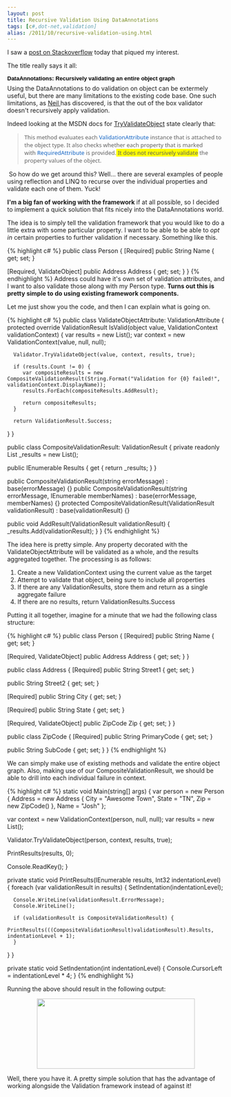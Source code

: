 ```yaml
---
layout: post
title: Recursive Validation Using DataAnnotations
tags: [c#,dot-net,validation]
alias: /2011/10/recursive-validation-using.html
---
```


I saw a <a href="http://stackoverflow.com/questions/7663501/dataannotations-recursively-validating-an-entire-object-graph">post on Stackoverflow</a> today that piqued my interest.

The title really says it all:

<span class="Apple-style-span" style="background-color: white; font-family: 'Trebuchet MS', 'Liberation Sans', 'DejaVu Sans', sans-serif; line-height: 12px;"></span>
<h1 style="background-attachment: initial; background-clip: initial; background-color: transparent; background-image: initial; background-origin: initial; border-bottom-width: 0px; border-color: initial; border-left-width: 0px; border-right-width: 0px; border-style: initial; border-top-width: 0px; font-family: 'Trebuchet MS', 'Liberation Sans', 'DejaVu Sans', sans-serif; font-weight: bold; margin-bottom: 7px; margin-left: 0px; margin-right: 0px; margin-top: 0px; padding-bottom: 0px; padding-left: 0px; padding-right: 0px; padding-top: 0px; vertical-align: baseline;"> <span class="Apple-style-span" style="background-attachment: initial; background-clip: initial; background-color: transparent; background-image: initial; background-origin: initial; border-bottom-width: 0px; border-color: initial; border-left-width: 0px; border-right-width: 0px; border-style: initial; border-top-width: 0px; color: black; cursor: pointer; font-size: small; font-weight: bold; margin-bottom: 0px; margin-left: 0px; margin-right: 0px; margin-top: 0px; padding-bottom: 0px; padding-left: 0px; padding-right: 0px; padding-top: 0px; text-decoration: none; vertical-align: baseline;"><a class="question-hyperlink" href="http://stackoverflow.com/questions/7663501/dataannotations-recursively-validating-an-entire-object-graph" style="background-attachment: initial; background-clip: initial; background-color: transparent; background-image: initial; background-origin: initial; border-bottom-width: 0px; border-color: initial; border-left-width: 0px; border-right-width: 0px; border-style: initial; border-top-width: 0px; color: black; cursor: pointer; font-weight: bold; margin-bottom: 0px; margin-left: 0px; margin-right: 0px; margin-top: 0px; padding-bottom: 0px; padding-left: 0px; padding-right: 0px; padding-top: 0px; text-decoration: none; vertical-align: baseline;">DataAnnotations: Recursively validating an entire object graph</a></span></h1>
Using the DataAnnotations to do validation on object can be extermely useful, but there are many limitations to the existing code base. One such limitations, as <a href="http://stackoverflow.com/users/26414/neil-barnwell">Neil </a>has discovered, is that the out of the box validator doesn't recursively apply validation.

Indeed looking at the MSDN docs for <a href="http://msdn.microsoft.com/en-us/library/dd411772.aspx">TryValidateObject</a> state clearly that:
<blockquote><span class="Apple-style-span" style="font-family: 'Segoe UI', Verdana, Arial; font-size: 13px;">This method evaluates each&nbsp;<a href="http://msdn.microsoft.com/en-us/library/system.componentmodel.dataannotations.validationattribute.aspx" style="color: #1364c4; text-decoration: none;">ValidationAttribute</a>&nbsp;instance that is attached to the object type. It also checks whether each property that is marked with&nbsp;<a href="http://msdn.microsoft.com/en-us/library/system.componentmodel.dataannotations.requiredattribute.aspx" style="color: #1364c4; text-decoration: none;">RequiredAttribute</a>&nbsp;is provided.<span class="Apple-style-span" style="background-color: yellow;"> It does not recursively validate</span> the property values of the object.</span></blockquote>&nbsp;So how do we get around this? Well... there are several examples of people using reflection and LINQ to recurse over the individual properties and validate each one of them. Yuck!

<b>I'm a big fan of working with the framework</b> if at all possible, so I decided to implement a quick solution that fits nicely into the DataAnnotations world.

The idea is to simply tell the validation framework that you would like to do a little extra with some particular property. I want to be able to be able to <i>opt in</i> certain properties to further validation if necessary. Something like this.

{% highlight c# %}
public class Person {
  [Required]
  public String Name { get; set; }

  [Required, ValidateObject]
  public Address Address { get; set; }
}
{% endhighlight %}
Address could have it's own set of validation attributes, and I want to also validate those along with my Person type. <b>Turns out this is pretty simple to do using existing framework components.</b>

Let me just show you the code, and then I can explain what is going on.

{% highlight c# %}
public class ValidateObjectAttribute: ValidationAttribute {
   protected override ValidationResult IsValid(object value, ValidationContext validationContext) {
      var results = new List<ValidationResult>();
      var context = new ValidationContext(value, null, null);

      Validator.TryValidateObject(value, context, results, true);

      if (results.Count != 0) {
         var compositeResults = new CompositeValidationResult(String.Format("Validation for {0} failed!", validationContext.DisplayName));
         results.ForEach(compositeResults.AddResult);

         return compositeResults;
      }

      return ValidationResult.Success;
   }
}

public class CompositeValidationResult: ValidationResult {
   private readonly List<ValidationResult> _results = new List<ValidationResult>();

   public IEnumerable<ValidationResult> Results {
      get {
         return _results;
      }
   }

   public CompositeValidationResult(string errorMessage) : base(errorMessage) {}
   public CompositeValidationResult(string errorMessage, IEnumerable<string> memberNames) : base(errorMessage, memberNames) {}
   protected CompositeValidationResult(ValidationResult validationResult) : base(validationResult) {}

   public void AddResult(ValidationResult validationResult) {
      _results.Add(validationResult);
   }
}
{% endhighlight %}

The idea here is pretty simple. Any property decorated with the ValidateObjectAttribute will be validated as a whole, and the results aggregated together. The processing is as follows: 

1. Create a new ValidationContext using the current value as the target
2. Attempt to validate that object, being sure to include all properties
3. If there are any ValidationResults, store them and return as a single aggregate failure
4. If there are no results, return ValidationResults.Success

Putting it all together, imagine for a minute that we had the following class structure:

{% highlight c# %}
public class Person {
  [Required]
  public String Name { get; set; }

  [Required, ValidateObject]
  public Address Address { get; set; }
}

public class Address {
  [Required]
  public String Street1 { get; set; }

  public String Street2 { get; set; }

  [Required]
  public String City { get; set; }

  [Required]
  public String State { get; set; }

  [Required, ValidateObject]
  public ZipCode Zip { get; set; }
}

public class ZipCode {
  [Required]
  public String PrimaryCode { get; set; }

  public String SubCode { get; set; }
}
{% endhighlight %}

We can simply make use of existing methods and validate the entire object graph. Also, making use of our CompositeValidationResult, we should be able to drill into each individual failure in context.

{% highlight c# %}
static void Main(string[] args) {
   var person = new Person {
      Address = new Address {
         City = "Awesome Town",
         State = "TN",
         Zip = new ZipCode()
      },
      Name = "Josh"
   };

   var context = new ValidationContext(person, null, null);
   var results = new List<ValidationResult>();

   Validator.TryValidateObject(person, context, results, true);

   PrintResults(results, 0);

   Console.ReadKey();
}

private static void PrintResults(IEnumerable<ValidationResult> results, Int32 indentationLevel) {
   foreach (var validationResult in results) {
      SetIndentation(indentationLevel);

      Console.WriteLine(validationResult.ErrorMessage);
      Console.WriteLine();

      if (validationResult is CompositeValidationResult) {
         PrintResults(((CompositeValidationResult)validationResult).Results, indentationLevel + 1);
      }
   }
}

private static void SetIndentation(int indentationLevel) {
   Console.CursorLeft = indentationLevel * 4;
}
{% endhighlight %}

Running the above should result in the following output: 

<div class="separator" style="clear: both; text-align: center;"><a href="/img/RecursiveValidation.png" imageanchor="1" style="margin-left: 1em; margin-right: 1em;"><img border="0" height="163" src="http://1.bp.blogspot.com/-mJLDCk0nY4Y/Toycmc6xuWI/AAAAAAAABF8/M99mCHMfxWs/s400/RecursiveValidation.png" width="366" /></a></div>

Well, there you have it. A pretty simple solution that has the advantage of working alongside the Validation framework instead of against it!
